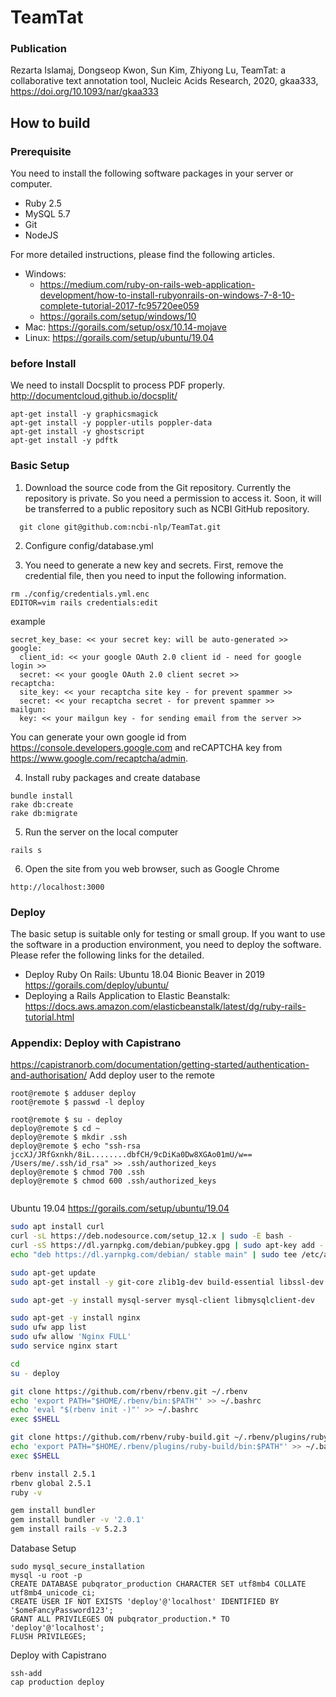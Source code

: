 # TeamTat

### Publication
Rezarta Islamaj, Dongseop Kwon, Sun Kim, Zhiyong Lu, TeamTat: a collaborative text annotation tool, Nucleic Acids Research, 2020, gkaa333, 
https://doi.org/10.1093/nar/gkaa333

## How to build

### Prerequisite 
You need to install the following software packages in your server or computer.

- Ruby 2.5 
- MySQL 5.7 
- Git
- NodeJS

For more detailed instructions, please find the following articles.

- Windows:
  - https://medium.com/ruby-on-rails-web-application-development/how-to-install-rubyonrails-on-windows-7-8-10-complete-tutorial-2017-fc95720ee059
  - https://gorails.com/setup/windows/10
- Mac: https://gorails.com/setup/osx/10.14-mojave
- Linux: https://gorails.com/setup/ubuntu/19.04


### before Install
We need to install Docsplit to process PDF properly.
http://documentcloud.github.io/docsplit/
```
apt-get install -y graphicsmagick
apt-get install -y poppler-utils poppler-data
apt-get install -y ghostscript
apt-get install -y pdftk
```

### Basic Setup

1. Download the source code from the Git repository. Currently the repository is private. So you need a permission to access it. Soon, it will be transferred to a public repository such as NCBI GitHub repository.
```
  git clone git@github.com:ncbi-nlp/TeamTat.git
```

2. Configure config/database.yml 


3. You need to generate a new key and secrets. First, remove the credential file, then you need to input the following information.

```
rm ./config/credentials.yml.enc
EDITOR=vim rails credentials:edit
```

example
```
secret_key_base: << your secret key: will be auto-generated >>
google:
  client_id: << your google OAuth 2.0 client id - need for google login >>
  secret: << your google OAuth 2.0 client secret >>
recaptcha:
  site_key: << your recaptcha site key - for prevent spammer >> 
  secret: << your recaptcha secret - for prevent spammer >>
mailgun:
  key: << your mailgun key - for sending email from the server >>
```

You can generate your own google id from https://console.developers.google.com and reCAPTCHA key from https://www.google.com/recaptcha/admin.


4. Install ruby packages and create database
```
bundle install
rake db:create
rake db:migrate
```

5. Run the server on the local computer

```
rails s
```

6. Open the site from you web browser, such as Google Chrome
```
http://localhost:3000
```
### Deploy

The basic setup is suitable only for testing or small group. If you want to use the software in a production environment, you need to deploy the software. Please refer the following links for the detailed.

- Deploy Ruby On Rails: Ubuntu 18.04 Bionic Beaver in 2019 https://gorails.com/deploy/ubuntu/
- Deploying a Rails Application to Elastic Beanstalk: https://docs.aws.amazon.com/elasticbeanstalk/latest/dg/ruby-rails-tutorial.html


### Appendix: Deploy with Capistrano

https://capistranorb.com/documentation/getting-started/authentication-and-authorisation/
Add deploy user to the remote 
```
root@remote $ adduser deploy
root@remote $ passwd -l deploy

root@remote $ su - deploy
deploy@remote $ cd ~
deploy@remote $ mkdir .ssh
deploy@remote $ echo "ssh-rsa jccXJ/JRfGxnkh/8iL........dbfCH/9cDiKa0Dw8XGAo01mU/w== /Users/me/.ssh/id_rsa" >> .ssh/authorized_keys
deploy@remote $ chmod 700 .ssh
deploy@remote $ chmod 600 .ssh/authorized_keys


```

Ubuntu 19.04
https://gorails.com/setup/ubuntu/19.04 
``` sh
sudo apt install curl
curl -sL https://deb.nodesource.com/setup_12.x | sudo -E bash -
curl -sS https://dl.yarnpkg.com/debian/pubkey.gpg | sudo apt-key add -
echo "deb https://dl.yarnpkg.com/debian/ stable main" | sudo tee /etc/apt/sources.list.d/yarn.list

sudo apt-get update
sudo apt-get install -y git-core zlib1g-dev build-essential libssl-dev libreadline-dev libyaml-dev libsqlite3-dev sqlite3 libxml2-dev libxslt1-dev libcurl4-openssl-dev software-properties-common libffi-dev nodejs yarn

sudo apt-get -y install mysql-server mysql-client libmysqlclient-dev

sudo apt-get -y install nginx
sudo ufw app list
sudo ufw allow 'Nginx FULL'
sudo service nginx start

cd
su - deploy

git clone https://github.com/rbenv/rbenv.git ~/.rbenv
echo 'export PATH="$HOME/.rbenv/bin:$PATH"' >> ~/.bashrc
echo 'eval "$(rbenv init -)"' >> ~/.bashrc
exec $SHELL

git clone https://github.com/rbenv/ruby-build.git ~/.rbenv/plugins/ruby-build
echo 'export PATH="$HOME/.rbenv/plugins/ruby-build/bin:$PATH"' >> ~/.bashrc
exec $SHELL

rbenv install 2.5.1
rbenv global 2.5.1
ruby -v

gem install bundler
gem install bundler -v '2.0.1'
gem install rails -v 5.2.3

```

Database Setup
```
sudo mysql_secure_installation
mysql -u root -p
CREATE DATABASE pubqrator_production CHARACTER SET utf8mb4 COLLATE utf8mb4_unicode_ci;
CREATE USER IF NOT EXISTS 'deploy'@'localhost' IDENTIFIED BY '$omeFancyPassword123';
GRANT ALL PRIVILEGES ON pubqrator_production.* TO 'deploy'@'localhost';
FLUSH PRIVILEGES;
```

Deploy with Capistrano
```
ssh-add
cap production deploy
```
